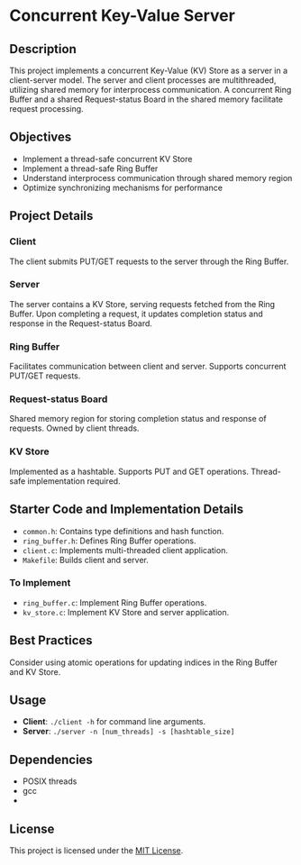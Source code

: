 # Concurrent Key-Value Server

## Description
This project implements a concurrent Key-Value (KV) Store as a server in a client-server model. The server and client processes are multithreaded, utilizing shared memory for interprocess communication. A concurrent Ring Buffer and a shared Request-status Board in the shared memory facilitate request processing.

## Objectives
- Implement a thread-safe concurrent KV Store
- Implement a thread-safe Ring Buffer
- Understand interprocess communication through shared memory region
- Optimize synchronizing mechanisms for performance

## Project Details
### Client
The client submits PUT/GET requests to the server through the Ring Buffer.

### Server
The server contains a KV Store, serving requests fetched from the Ring Buffer. Upon completing a request, it updates completion status and response in the Request-status Board. 

### Ring Buffer
Facilitates communication between client and server. Supports concurrent PUT/GET requests.

### Request-status Board
Shared memory region for storing completion status and response of requests. Owned by client threads.

### KV Store
Implemented as a hashtable. Supports PUT and GET operations. Thread-safe implementation required.

## Starter Code and Implementation Details
- `common.h`: Contains type definitions and hash function.
- `ring_buffer.h`: Defines Ring Buffer operations.
- `client.c`: Implements multi-threaded client application.
- `Makefile`: Builds client and server.

### To Implement
- `ring_buffer.c`: Implement Ring Buffer operations.
- `kv_store.c`: Implement KV Store and server application.

## Best Practices
Consider using atomic operations for updating indices in the Ring Buffer and KV Store.

## Usage
- **Client**: `./client -h` for command line arguments.
- **Server**: `./server -n [num_threads] -s [hashtable_size]`

## Dependencies
- POSIX threads
- gcc
- 
## License
This project is licensed under the [MIT License](LICENSE).
